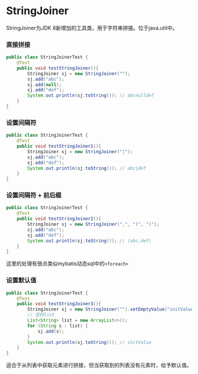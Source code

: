 # StringJoiner
StringJoiner为JDK 8新增加的工具类，用于字符串拼接。位于java.util中。

### 直接拼接
```java
public class StringJoinerTest {
    @Test
    public void testStringJoiner(){
        StringJoiner sj = new StringJoiner("");
        sj.add("abc");
        sj.add(null);
        sj.add("def");
        System.out.println(sj.toString()); // abcnulldef
    }
}
```

### 设置间隔符
```java
public class StringJoinerTest {
    @Test
    public void testStringJoiner1(){
        StringJoiner sj = new StringJoiner("|");
        sj.add("abc");
        sj.add("def");
        System.out.println(sj.toString()); // abc|def
    }
}
```

### 设置间隔符 + 前后缀
```java
public class StringJoinerTest {
    @Test
    public void testStringJoiner2(){
        StringJoiner sj = new StringJoiner(",", "(", ")");
        sj.add("abc");
        sj.add("def");
        System.out.println(sj.toString()); // (abc,def)
    }
}
```
这里的处理有很点类似mybatis动态sql中的`<foreach>`

### 设置默认值
```java
public class StringJoinerTest {
    @Test
    public void testStringJoiner3(){
        StringJoiner sj = new StringJoiner("").setEmptyValue("initValue");
        // 空的list
        List<String> list = new ArrayList<>();
        for (String s : list) {
            sj.add(s);
        }
        System.out.println(sj.toString()); // initValue
    }
}
```
适合于从列表中获取元素进行拼接，但当获取到的列表没有元素时，给予默认值。